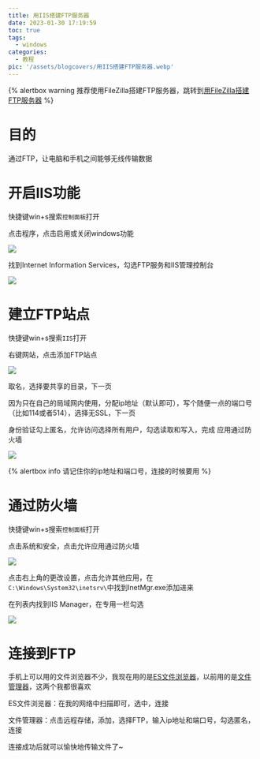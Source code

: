 ```yaml
---
title: 用IIS搭建FTP服务器
date: 2023-01-30 17:19:59
toc: true
tags:
  - windows
categories:
  - 教程
pic: '/assets/blogcovers/用IIS搭建FTP服务器.webp'
---
```


{% alertbox warning
推荐使用FileZilla搭建FTP服务器，跳转到[用FileZilla搭建FTP服务器](/2023/用FileZilla搭建FTP服务器/index.html)
%}

# 目的

通过FTP，让电脑和手机之间能够无线传输数据

# 开启IIS功能

快捷键win+s搜索`控制面板`打开

点击程序，点击启用或关闭windows功能

![](/assets/blogimages/2023/%E7%94%A8IIS%E6%90%AD%E5%BB%BAFTP%E6%9C%8D%E5%8A%A1%E5%99%A8/1694356658119.png)  

找到Internet Information Services，勾选FTP服务和IIS管理控制台

![](/assets/blogimages/2023/%E7%94%A8IIS%E6%90%AD%E5%BB%BAFTP%E6%9C%8D%E5%8A%A1%E5%99%A8/1694356699776.png)  


# 建立FTP站点

快捷键win+s搜索`IIS`打开

右键网站，点击添加FTP站点

![](/assets/blogimages/2023/%E7%94%A8IIS%E6%90%AD%E5%BB%BAFTP%E6%9C%8D%E5%8A%A1%E5%99%A8/1694356729595.png)  

取名，选择要共享的目录，下一页

因为只在自己的局域网内使用，分配ip地址（默认即可），写个随便一点的端口号（比如114或者514），选择无SSL，下一页

身份验证勾上匿名，允许访问选择所有用户，勾选读取和写入，完成
应用通过防火墙

![](/assets/blogimages/2023/%E7%94%A8IIS%E6%90%AD%E5%BB%BAFTP%E6%9C%8D%E5%8A%A1%E5%99%A8/1694356746265.png)  

{% alertbox info 
请记住你的ip地址和端口号，连接的时候要用
%}

# 通过防火墙

快捷键win+s搜索`控制面板`打开

点击系统和安全，点击允许应用通过防火墙

![](/assets/blogimages/2023/%E7%94%A8IIS%E6%90%AD%E5%BB%BAFTP%E6%9C%8D%E5%8A%A1%E5%99%A8/1694356885611.png)  


点击右上角的更改设置，点击允许其他应用，在`C:\Windows\System32\inetsrv\`中找到InetMgr.exe添加进来

在列表内找到IIS Manager，在专用一栏勾选

![](/assets/blogimages/2023/%E7%94%A8IIS%E6%90%AD%E5%BB%BAFTP%E6%9C%8D%E5%8A%A1%E5%99%A8/1694356900925.png)  


# 连接到FTP

手机上可以用的文件浏览器不少，我现在用的是[ES文件浏览器](https://www.coolapk.com/apk/com.estrongs.android.pop)，以前用的是[文件管理器](https://play.google.com/store/apps/details?id=com.alphainventor.filemanager)，这两个我都很喜欢

ES文件浏览器：在我的网络中扫描即可，选中，连接

文件管理器：点击远程存储，添加，选择FTP，输入ip地址和端口号，勾选匿名，连接

连接成功后就可以愉快地传输文件了~
